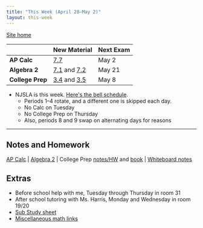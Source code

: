 ```yaml
---
title: "This Week (April 28–May 2)"
layout: this-week
---
```


[Site home](./)

|                  | New Material                                                                                                                                                                                                     | Next Exam |
| ---------------- | ---------------------------------------------------------------------------------------------------------------------------------------------------------------------------------------------------------------- | --------- |
| **AP Calc**      | [7.7](./calc-for-ap-larson/7.7-indeterminate-forms-and-lhopitals-rule.md)                                                                                                                                        | May 2     |
| **Algebra 2**    | [7.1](./envision-algebra-2/7-1-trigonometric-functions-and-acute-angles.md) and [7.2](./envision-algebra-2/7-2-angles-and-the-unit-circle.md)                                                                    | May 21    |
| **College Prep** | [3.4](./openstax-elementary-algebra-2e/3-4-solve-geometry-applications-triangles-rectangles-and-the-pythagorean-theorem.md) and [3.5](./openstax-elementary-algebra-2e/3-5-solve-uniform-motion-applications.md) | May 8     |

- NJSLA is this week. [Here's the bell schedule](https://cdn.smore.com/u/thumbs/9a0f/thumb-cfbd3771eebdecbd33ea78e8ef380ab3.jpeg).
  - Periods 1–4 rotate, and a different one is skipped each day.
  - No Calc on Tuesday
  - No College Prep on Thursday
  - Also, periods 8 and 9 swap on alternating days for reasons

---

## Notes and Homework

[AP Calc](./calc-for-ap-larson/) \| [Algebra 2](./envision-algebra-2/) \| College Prep [notes/HW](./openstax-elementary-algebra-2e/) and [book](https://openstax.org/books/elementary-algebra-2e/pages/2-introduction) \| [Whiteboard notes](https://1drv.ms/o/c/c4097c61e06a2b97/EpojsyS4IFdOp0qZoDZdHikBZAinLWQ3ncbWjBZVKo0vtQ?e=5egVmL)

## Extras

- Before school help with me, Tuesday through Thursday in room 31
- After school tutoring with Ms. Harris, Monday and Wednesday in room 19/20
- [Sub Study sheet](https://docs.google.com/spreadsheets/d/1cOCYZAF-hvZ42TtM_6EWiE3OjpTO7w4Vou7y87UMICU/edit?pli=1&gid=0#gid=0)
- [Miscellaneous math links](./misc/math-links.md)
